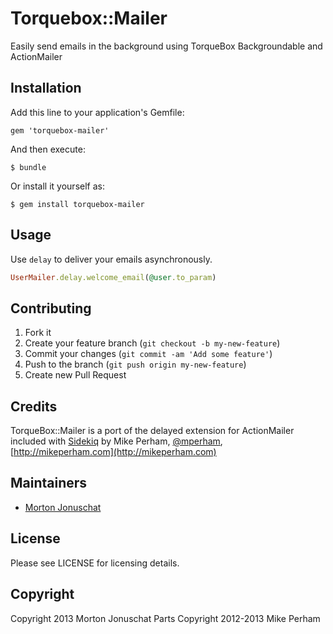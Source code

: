 # Torquebox::Mailer

Easily send emails in the background using TorqueBox Backgroundable and ActionMailer

## Installation

Add this line to your application's Gemfile:

    gem 'torquebox-mailer'

And then execute:

    $ bundle

Or install it yourself as:

    $ gem install torquebox-mailer

## Usage

Use `delay` to deliver your emails asynchronously.

```ruby
UserMailer.delay.welcome_email(@user.to_param)
```

## Contributing

1. Fork it
2. Create your feature branch (`git checkout -b my-new-feature`)
3. Commit your changes (`git commit -am 'Add some feature'`)
4. Push to the branch (`git push origin my-new-feature`)
5. Create new Pull Request

## Credits

TorqueBox::Mailer is a port of the delayed extension for ActionMailer included with [Sidekiq](https://github.com/mperham/sidekiq) by Mike Perham, [@mperham](https://twitter.com/mperham), [http://mikeperham.com](http://mikeperham.com)

## Maintainers

* [Morton Jonuschat](https://github.com/yabawock)

## License

Please see LICENSE for licensing details.

## Copyright

Copyright 2013 Morton Jonuschat
Parts Copyright 2012-2013 Mike Perham
